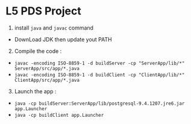 L5 PDS Project
============

 1. install `java` and `javac` command
  - DownLoad JDK then update yout PATH

 2. Compile the code :
  - `javac -encoding ISO-8859-1 -d buildServer -cp "ServerApp/lib/*" ServerApp/src/app/*.java`
  - `javac -encoding ISO-8859-1 -d buildClient -cp "ClientApp/lib/*" ClientApp/src/app/*.java`

 3. Launch the app :
  - `java -cp buildServer:ServerApp/lib/postgresql-9.4.1207.jre6.jar app.Launcher`
  - `java -cp buildClient app.Launcher`
